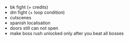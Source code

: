 * bk fight (+ credits)
* dm fight (+ loop condition)
* cutscenes
* spanish localisation
* doors still can not open
* make boss rush unlocked only after you beat all bosses